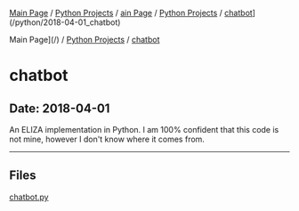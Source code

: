 [Main Page](/) / [Python Projects](/python) / [ain Page](/) / [Python Projects](/python) / [chatbot](/python/2018-04-01_chatbot)](/python/2018-04-01_chatbot)

Main Page](/) / [Python Projects](/python) / [chatbot](/python/2018-04-01_chatbot)

# chatbot

## Date: 2018-04-01

An ELIZA implementation in Python. I am 100% confident that this code is not mine, however I don't know where it comes from.

-----

## Files

[chatbot.py](chatbot.py)